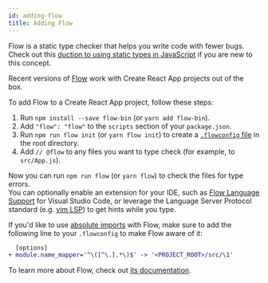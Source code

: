 ```yaml
---
id: adding-flow
title: Adding Flow
---
```


Flow is a static type checker that helps you write code with fewer bugs. Check out this [duction to using static types in JavaScript](https://medium.com/@preethikasireddy/why-use-static-types-in-javascript-part-1-8382da1e0adb) if you are new to this concept.

Recent versions of [Flow](https://flow.org/) work with Create React App projects out of the box.

To add Flow to a Create React App project, follow these steps:

1. Run `npm install --save flow-bin` (or `yarn add flow-bin`).
2. Add `"flow": "flow"` to the `scripts` section of your `package.json`.
3. Run `npm run flow init` (or `yarn flow init`) to create a [`.flowconfig` file](https://flow.org/en/docs/config/) in the root directory.
4. Add `// @flow` to any files you want to type check (for example, to `src/App.js`).

Now you can run `npm run flow` (or `yarn flow`) to check the files for type errors.  
You can optionally enable an extension for your IDE, such as [Flow Language Support](https://github.com/flowtype/flow-for-vscode) for Visual Studio Code, or leverage the Language Server Protocol standard (e.g. [vim LSP](https://github.com/prabirshrestha/vim-lsp/wiki/Servers-Flow)) to get hints while you type.

If you'd like to use [absolute imports](/docs/importing-a-component#absolute-imports) with Flow,
make sure to add the following line to your `.flowconfig` to make Flow aware of it:

```diff
  [options]
+ module.name_mapper='^\([^\.].*\)$' -> '<PROJECT_ROOT>/src/\1'
```

To learn more about Flow, check out [its documentation](https://flow.org/).
